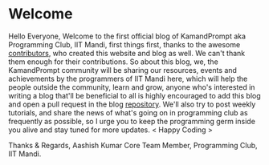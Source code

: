 # Welcome


Hello Everyone,
Welcome to the first official blog of KamandPrompt aka Programming Club, IIT Mandi, first things first, thanks to the awesome [contributors](https://kamandprompt.github.io/index.html#contributors), who created this website and blog as well. We can't thank them enough for their contributions.
So about this blog, we, the KamandPrompt community will be sharing our resources, events and achievements by the programmers of IIT Mandi here, which will help the people outside the community, learn and grow, anyone who's interested in writing a blog that'll be beneficial to all is highly encouraged to add this blog and open a pull request in the blog [repository](https://github.com/kamandprompt/blog). We'll also try to post weekly tutorials, and share the news of what's going on in programming club as frequently as possible, so I urge you to keep the programming germ inside you alive and stay tuned for more updates.
 < Happy Coding >
 
Thanks & Regards,
Aashish Kumar
Core Team Member,
Programming Club, IIT Mandi.